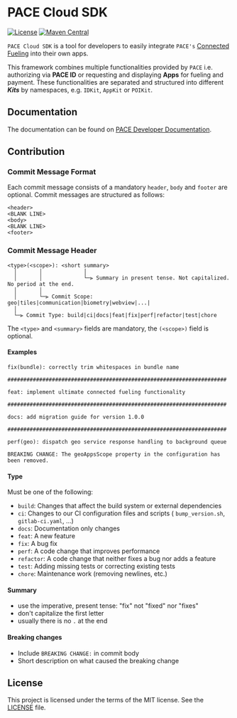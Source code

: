 # PACE Cloud SDK

[![License](https://img.shields.io/github/license/pace/cloud-sdk-android)](https://github.com/pace/cloud-sdk-android/blob/master/LICENSE.md)
[![Maven Central](https://img.shields.io/maven-central/v/cloud.pace/sdk)](https://search.maven.org/artifact/cloud.pace/sdk)

`PACE Cloud SDK` is a tool for developers to easily integrate `PACE's` [Connected Fueling](https://connectedfueling.com) into their own apps.

This framework combines multiple functionalities provided by `PACE` i.e. authorizing via **PACE ID** or requesting and displaying **Apps** for fueling and payment. These functionalities are separated and structured into different ***Kits*** by namespaces, e.g. `IDKit`, `AppKit` or `POIKit`.

## Documentation

The documentation can be found on [PACE Developer Documentation](https://docs.pace.cloud/en/integrating/mobile-app).

## Contribution

### Commit Message Format

Each commit message consists of a mandatory `header`, `body` and `footer` are optional.
Commit messages are structured as follows:

```
<header>
<BLANK LINE>
<body>
<BLANK LINE>
<footer>
```

### Commit Message Header

```
<type>(<scope>): <short summary>
  │       │             │
  │       │             └─⫸ Summary in present tense. Not capitalized. No period at the end.
  │       │
  │       └─⫸ Commit Scope: geo|tiles|communication|biometry|webview|...|
  │
  └─⫸ Commit Type: build|ci|docs|feat|fix|perf|refactor|test|chore
```

The `<type>` and `<summary>` fields are mandatory, the `(<scope>)` field is optional.

#### Examples

```
fix(bundle): correctly trim whitespaces in bundle name

#####################################################################

feat: implement ultimate connected fueling functionality

#####################################################################

docs: add migration guide for version 1.0.0

#####################################################################

perf(geo): dispatch geo service response handling to background queue

BREAKING CHANGE: The geoAppsScope property in the configuration has been removed.
```

#### Type

Must be one of the following:

- `build`: Changes that affect the build system or external dependencies
- `ci`: Changes to our CI configuration files and scripts ( `bump_version.sh`, `gitlab-ci.yaml`, ...)
- `docs`: Documentation only changes
- `feat`: A new feature
- `fix`: A bug fix
- `perf`: A code change that improves performance
- `refactor`: A code change that neither fixes a bug nor adds a feature
- `test`: Adding missing tests or correcting existing tests
- `chore`: Maintenance work (removing newlines, etc.)

#### Summary

- use the imperative, present tense: "fix" not "fixed" nor "fixes"
- don't capitalize the first letter
- usually there is no `.` at the end

#### Breaking changes

- Include `BREAKING CHANGE:` in commit body
- Short description on what caused the breaking change

## License

This project is licensed under the terms of the MIT license. See the [LICENSE](LICENSE.md) file.
